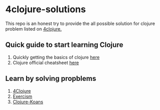 # 4clojure-solutions
This repo is an honest try to provide the all possible solution for clojure problem listed on [4clojure.](http://www.4clojure.com/problems/)

## Quick guide to start learning Clojure
1. Quickly getting the basics of clojure  [here](https://learnxinyminutes.com/docs/clojure/)
2. Clojure official cheatsheet [here](https://clojure.org/api/cheatsheet)

## Learn by solving propblems
1. [4Clojure](http://www.4clojure.com/)
2. [Exercism](https://exercism.io/tracks/clojure)
3. [Clojure-Koans](https://github.com/functional-koans/clojure-koans)

